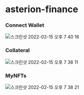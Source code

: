 # asterion-finance

### Connect Wallet
![스크린샷 2022-02-15 오후 7 40 16](https://user-images.githubusercontent.com/304667/154045668-93ab2785-6b2b-4e23-a808-de74b9d45ade.png)

### Collateral
![스크린샷 2022-02-15 오후 7 38 11](https://user-images.githubusercontent.com/304667/154045690-703d0165-d461-40b3-adbf-9eed84324f0b.png)

### MyNFTs
![스크린샷 2022-02-15 오후 7 38 21](https://user-images.githubusercontent.com/304667/154045705-d3c7ece7-7028-4569-8773-2028e944c4dc.png)
